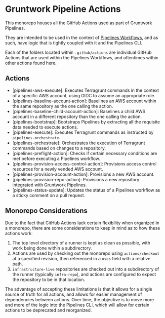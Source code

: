 # Gruntwork Pipeline Actions

This monorepo houses all the GitHub Actions used as part of Gruntwork Pipelines.

They are intended to be used in the context of [Pipelines Workflows](https://github.com/gruntwork-io/pipelines-workflows), and as such, have logic that is tightly coupled with it and the Pipelines CLI.

Each of the folders located within `.github/actions` are individual GitHub Actions that are used within the Pipelines Workflows, and oftentimes within other actions found here.

## Actions

- [pipelines-aws-execute]: Executes Terragrunt commands in the context of a specific AWS account, using OIDC to assume an appropriate role.
- [pipelines-baseline-account-action]: Baselines an AWS account within the same repository as the one calling the action.
- [pipelines-baseline-child-account-action]: Baselines a child AWS account in a different repository than the one calling the action.
- [pipelines-bootstrap]: Bootstraps Pipelines by extracting all the requisite data needed to execute actions.
- [pipelines-execute]: Executes Terragrunt commands as instructed by `pipelines-orchestrate`.
- [pipelines-orchestrate]: Orchestrates the execution of Terragrunt commands based on changes to a repository.
- [pipelines-preflight-action]: Checks if certain necessary conditions are met before executing a Pipelines workflow.
- [pipelines-provision-access-control-action]: Provisions access control resources for a newly vended AWS account.
- [pipelines-provision-account-action]: Provisions a new AWS account.
- [pipelines-provision-repo-action]: Provisions a new repository integrated with Gruntwork Pipelines.
- [pipelines-status-update]: Updates the status of a Pipelines workflow as a sticky comment on a pull request.

## Monorepo Considerations

Due to the fact that GitHub Actions lack certain flexibility when organized in a monorepo, there are some considerations to keep in mind as to how these actions work:

1. The top level directory of a runner is kept as clean as possible, with work being done within a subdirectory.
2. Actions are used by checking out the monorepo using `actions/checkout` at a specified revision, then referenced in a `uses` field with a relative path.
3. `infrastructure-live` repositories are checked out into a subdirectory of the runner (typically `infra-repo`), and actions are configured to expect the repository to be in that location.

The advantage of accepting these limitations is that it allows for a single source of truth for all actions, and allows for easier management of dependencies between actions. Over time, the objective is to move more and more of the logic into the Pipelines CLI, which will allow for certain actions to be deprecated and reorganized.
